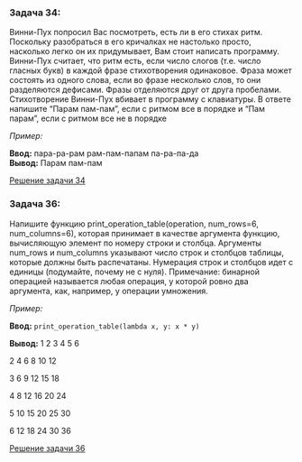 ### **Задача 34:**
Винни-Пух попросил Вас посмотреть, есть ли в его стихах ритм. Поскольку разобраться в его
кричалках не настолько просто, насколько легко он их придумывает, Вам стоит написать программу.
Винни-Пух считает, что ритм есть, если число слогов (т.е. число гласных букв) в каждой фразе
стихотворения одинаковое. Фраза может состоять из одного слова, если во фразе несколько слов,
то они разделяются дефисами. Фразы отделяются друг от друга пробелами. Стихотворение  Винни-Пух 
вбивает в программу с клавиатуры. В ответе напишите “Парам пам-пам”, если с ритмом все в порядке
и “Пам парам”, если с ритмом все не в порядке

*Пример:*

**Ввод:** пара-ра-рам рам-пам-папам па-ра-па-да    
**Вывод:** Парам пам-пам
    
[Решение задачи 34](ex34.py)

### **Задача 36:** 
Напишите функцию print_operation_table(operation, num_rows=6, num_columns=6), которая принимает
в качестве аргумента функцию, вычисляющую элемент по номеру строки и столбца.
Аргументы num_rows и num_columns указывают число строк и столбцов таблицы, которые должны быть распечатаны.
Нумерация строк и столбцов идет с единицы (подумайте, почему не с нуля).
Примечание: бинарной операцией называется любая операция, у которой ровно два аргумента,
как, например, у операции умножения.

*Пример:*

**Ввод:** `print_operation_table(lambda x, y: x * y) ` 

**Вывод:**
1 2 3 4 5 6

2 4 6 8 10 12

3 6 9 12 15 18

4 8 12 16 20 24

5 10 15 20 25 30

6 12 18 24 30 36

[Решение задачи 36](ex36.py)




